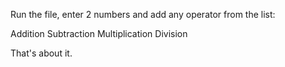Run the file, enter 2 numbers and add any operator from the list:

Addition
Subtraction
Multiplication
Division

That's about it.
